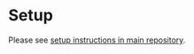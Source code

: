 # Setup

Please see [setup instructions in main repository](https://github.com/peerhaven/peerhaven/blob/master/SETUP.md).
